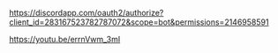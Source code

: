https://discordapp.com/oauth2/authorize?client_id=283167523782787072&scope=bot&permissions=2146958591

https://youtu.be/errnVwm_3mI